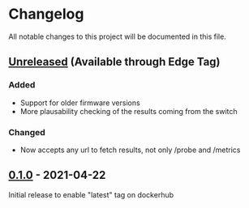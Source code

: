 # Changelog
All notable changes to this project will be documented in this file.

## [Unreleased] (Available through Edge Tag)
### Added
- Support for older firmware versions
- More plausability checking of the results coming from the switch

### Changed
- Now accepts any url to fetch results, not only /probe and /metrics

## [0.1.0] - 2021-04-22
Initial release to enable "latest" tag on dockerhub

[unreleased]: https://github.com/tillsteinbach/VWsFriend/compare/v0.1.0...HEAD
[0.1.0]: https://github.com/tillsteinbach/VWsFriend/releases/tag/v0.1.0
